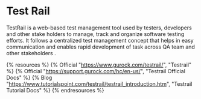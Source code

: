 # Test Rail

TestRail is a web-based test management tool used by testers, developers and other stake holders to manage, track and organize software testing efforts. It follows a centralized test management concept that helps in easy communication and enables rapid development of task across QA team and other stakeholders .

{% resources %}
  {% Official "https://www.gurock.com/testrail/", "Testrail" %}
  {% Official "https://support.gurock.com/hc/en-us/", "Testrail Official Docs" %}
  {% Blog "https://www.tutorialspoint.com/testrail/testrail_introduction.htm", "Testrail Tutorial Docs" %}
{% endresources %}
